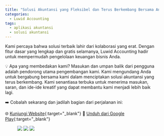 ```yaml
---
title: "Solusi Akuntansi yang Fleksibel dan Terus Berkembang Bersama Anda"
categories:
  - Luwid Accounting
tags:
  - aplikasi akuntansi
  - solusi akuntansi
---
```


Kami percaya bahwa solusi terbaik lahir dari kolaborasi yang erat. Dengan fitur dasar yang lengkap dan gratis selamanya, Luwid Accounting hadir untuk mempermudah pengelolaan keuangan bisnis Anda.

💡 Apa yang membedakan kami?
Masukan dan umpan balik dari pengguna adalah pendorong utama pengembangan kami. Kami mengundang Anda untuk bergabung bersama kami dalam menciptakan solusi akuntansi yang terus berkembang. Kami senantiasa terbuka untuk menerima masukan, saran, dan ide-ide kreatif yang dapat membantu kami menjadi lebih baik lagi.

➡️ Cobalah sekarang dan jadilah bagian dari perjalanan ini:

🌐 [Kunjungi Website](https://luwidaccounting.biz.id){:target="_blank"} 
📱 [Unduh dari Google Play](https://s.id/luwidaccounting){:target="_blank"}


<figure class="third">
	<img src="https://rizki-y.github.io/assets/images/2025-01-31-luwid-accounting/la1.jpg">
	<img src="https://rizki-y.github.io/assets/images/2025-01-31-luwid-accounting/la2.jpg">
	<img src="https://rizki-y.github.io/assets/images/2025-01-31-luwid-accounting/la3.jpg">
</figure>

